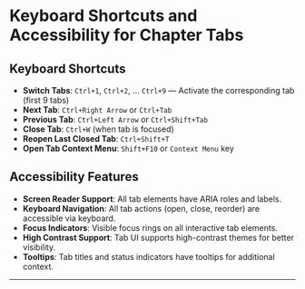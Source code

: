 # Keyboard Shortcuts and Accessibility for Chapter Tabs

## Keyboard Shortcuts
- **Switch Tabs**: `Ctrl+1`, `Ctrl+2`, ... `Ctrl+9` — Activate the corresponding tab (first 9 tabs)
- **Next Tab**: `Ctrl+Right Arrow` or `Ctrl+Tab`
- **Previous Tab**: `Ctrl+Left Arrow` or `Ctrl+Shift+Tab`
- **Close Tab**: `Ctrl+W` (when tab is focused)
- **Reopen Last Closed Tab**: `Ctrl+Shift+T`
- **Open Tab Context Menu**: `Shift+F10` or `Context Menu` key

## Accessibility Features
- **Screen Reader Support**: All tab elements have ARIA roles and labels.
- **Keyboard Navigation**: All tab actions (open, close, reorder) are accessible via keyboard.
- **Focus Indicators**: Visible focus rings on all interactive tab elements.
- **High Contrast Support**: Tab UI supports high-contrast themes for better visibility.
- **Tooltips**: Tab titles and status indicators have tooltips for additional context.

---
